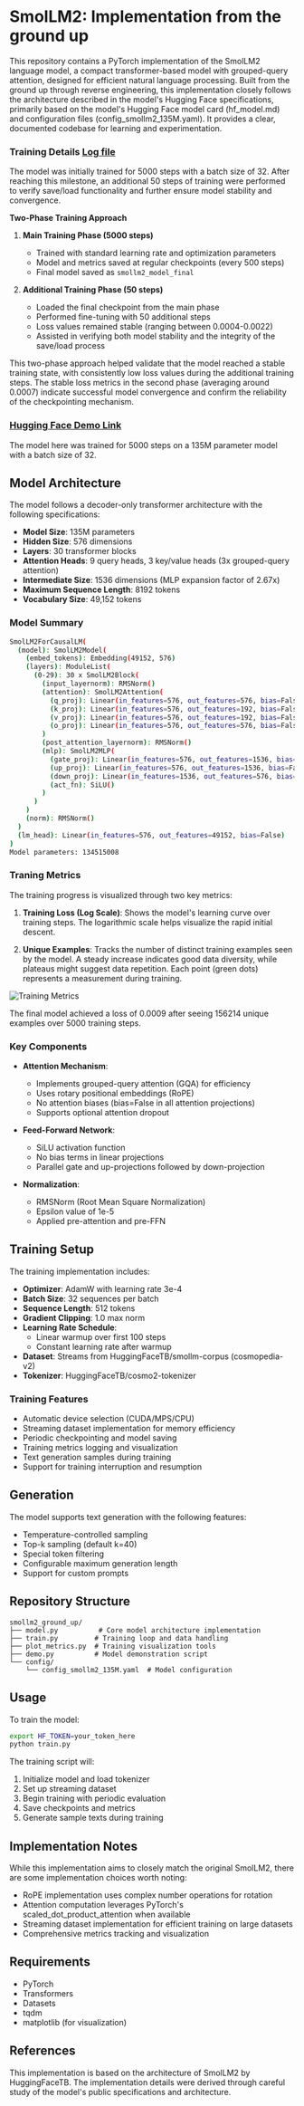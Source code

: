 # SmolLM2: Implementation from the ground up

This repository contains a PyTorch implementation of the SmolLM2 language model, a compact transformer-based model with grouped-query attention, designed for efficient natural language processing. Built from the ground up through reverse engineering, this implementation closely follows the architecture described in the model's Hugging Face specifications, primarily based on the model's Hugging Face model card (hf_model.md) and configuration files (config_smollm2_135M.yaml). It provides a clear, documented codebase for learning and experimentation.

### Training Details [Log file](log_training.md)

The model was initially trained for 5000 steps with a batch size of 32. After reaching this milestone, an additional 50 steps of training were performed to verify save/load functionality and further ensure model stability and convergence.

**Two-Phase Training Approach**

1. **Main Training Phase (5000 steps)**
    - Trained with standard learning rate and optimization parameters
    - Model and metrics saved at regular checkpoints (every 500 steps)
    - Final model saved as `smollm2_model_final`

2. **Additional Training Phase (50 steps)**
    - Loaded the final checkpoint from the main phase
    - Performed fine-tuning with 50 additional steps
    - Loss values remained stable (ranging between 0.0004-0.0022)
    - Assisted in verifying both model stability and the integrity of the save/load process

This two-phase approach helped validate that the model reached a stable training state, with consistently low loss values during the additional training steps. The stable loss metrics in the second phase (averaging around 0.0007) indicate successful model convergence and confirm the reliability of the checkpointing mechanism.

### [Hugging Face Demo Link](https://huggingface.co/spaces/dhairyashil/SmolLM2_GroundUp)
The model here was trained for 5000 steps on a 135M parameter model with a batch size of 32.

## Model Architecture

The model follows a decoder-only transformer architecture with the following specifications:

- **Model Size**: 135M parameters
- **Hidden Size**: 576 dimensions
- **Layers**: 30 transformer blocks
- **Attention Heads**: 9 query heads, 3 key/value heads (3x grouped-query attention)
- **Intermediate Size**: 1536 dimensions (MLP expansion factor of 2.67x)
- **Maximum Sequence Length**: 8192 tokens
- **Vocabulary Size**: 49,152 tokens

### Model Summary

```bash
SmolLM2ForCausalLM(
  (model): SmolLM2Model(
    (embed_tokens): Embedding(49152, 576)
    (layers): ModuleList(
      (0-29): 30 x SmolLM2Block(
        (input_layernorm): RMSNorm()
        (attention): SmolLM2Attention(
          (q_proj): Linear(in_features=576, out_features=576, bias=False)
          (k_proj): Linear(in_features=576, out_features=192, bias=False)
          (v_proj): Linear(in_features=576, out_features=192, bias=False)
          (o_proj): Linear(in_features=576, out_features=576, bias=False)
        )
        (post_attention_layernorm): RMSNorm()
        (mlp): SmolLM2MLP(
          (gate_proj): Linear(in_features=576, out_features=1536, bias=False)
          (up_proj): Linear(in_features=576, out_features=1536, bias=False)
          (down_proj): Linear(in_features=1536, out_features=576, bias=False)
          (act_fn): SiLU()
        )
      )
    )
    (norm): RMSNorm()
  )
  (lm_head): Linear(in_features=576, out_features=49152, bias=False)
)
Model parameters: 134515008
```

### Traning Metrics
The training progress is visualized through two key metrics:

1. **Training Loss (Log Scale)**: Shows the model's learning curve over training steps. The logarithmic scale helps visualize the rapid initial descent.

2. **Unique Examples**: Tracks the number of distinct training examples seen by the model. A steady increase indicates good data diversity, while plateaus might suggest data repetition. Each point (green dots) represents a measurement during training.

![Training Metrics](training_metrics.png)

The final model achieved a loss of 0.0009 after seeing 156214 unique examples over 5000 training steps.

### Key Components

- **Attention Mechanism**: 
  - Implements grouped-query attention (GQA) for efficiency
  - Uses rotary positional embeddings (RoPE)
  - No attention biases (bias=False in all attention projections)
  - Supports optional attention dropout

- **Feed-Forward Network**:
  - SiLU activation function
  - No bias terms in linear projections
  - Parallel gate and up-projections followed by down-projection

- **Normalization**:
  - RMSNorm (Root Mean Square Normalization)
  - Epsilon value of 1e-5
  - Applied pre-attention and pre-FFN

## Training Setup

The training implementation includes:

- **Optimizer**: AdamW with learning rate 3e-4
- **Batch Size**: 32 sequences per batch
- **Sequence Length**: 512 tokens
- **Gradient Clipping**: 1.0 max norm
- **Learning Rate Schedule**: 
  - Linear warmup over first 100 steps
  - Constant learning rate after warmup
- **Dataset**: Streams from HuggingFaceTB/smollm-corpus (cosmopedia-v2)
- **Tokenizer**: HuggingFaceTB/cosmo2-tokenizer

### Training Features

- Automatic device selection (CUDA/MPS/CPU)
- Streaming dataset implementation for memory efficiency
- Periodic checkpointing and model saving
- Training metrics logging and visualization
- Text generation samples during training
- Support for training interruption and resumption

## Generation

The model supports text generation with the following features:

- Temperature-controlled sampling
- Top-k sampling (default k=40)
- Special token filtering
- Configurable maximum generation length
- Support for custom prompts

## Repository Structure

```
smollm2_ground_up/
├── model.py          # Core model architecture implementation
├── train.py         # Training loop and data handling
├── plot_metrics.py  # Training visualization tools
├── demo.py          # Model demonstration script
└── config/
    └── config_smollm2_135M.yaml  # Model configuration
```

## Usage

To train the model:

```bash
export HF_TOKEN=your_token_here
python train.py
```

The training script will:
1. Initialize model and load tokenizer
2. Set up streaming dataset
3. Begin training with periodic evaluation
4. Save checkpoints and metrics
5. Generate sample texts during training

## Implementation Notes

While this implementation aims to closely match the original SmolLM2, there are some implementation choices worth noting:

- RoPE implementation uses complex number operations for rotation
- Attention computation leverages PyTorch's scaled_dot_product_attention when available
- Streaming dataset implementation for efficient training on large datasets
- Comprehensive metrics tracking and visualization

## Requirements

- PyTorch
- Transformers
- Datasets
- tqdm
- matplotlib (for visualization)

## References

This implementation is based on the architecture of SmolLM2 by HuggingFaceTB. The implementation details were derived through careful study of the model's public specifications and architecture.
